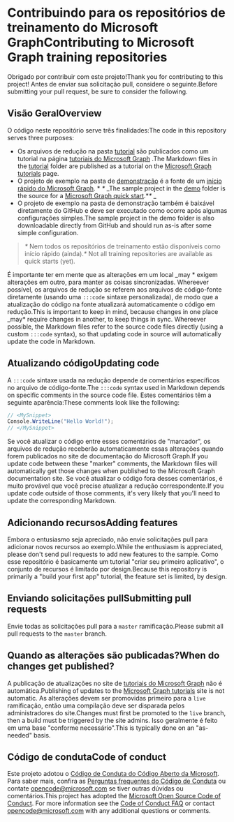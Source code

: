 # <a name="contributing-to-microsoft-graph-training-repositories"></a><span data-ttu-id="a0dff-101">Contribuindo para os repositórios de treinamento do Microsoft Graph</span><span class="sxs-lookup"><span data-stu-id="a0dff-101">Contributing to Microsoft Graph training repositories</span></span>

<span data-ttu-id="a0dff-102">Obrigado por contribuir com este projeto!</span><span class="sxs-lookup"><span data-stu-id="a0dff-102">Thank you for contributing to this project!</span></span> <span data-ttu-id="a0dff-103">Antes de enviar sua solicitação pull, considere o seguinte.</span><span class="sxs-lookup"><span data-stu-id="a0dff-103">Before submitting your pull request, be sure to consider the following.</span></span>

## <a name="overview"></a><span data-ttu-id="a0dff-104">Visão Geral</span><span class="sxs-lookup"><span data-stu-id="a0dff-104">Overview</span></span>

<span data-ttu-id="a0dff-105">O código neste repositório serve três finalidades:</span><span class="sxs-lookup"><span data-stu-id="a0dff-105">The code in this repository serves three purposes:</span></span>

- <span data-ttu-id="a0dff-106">Os arquivos de redução na pasta [tutorial](/tutorial) são publicados como um tutorial na página [tutoriais do Microsoft Graph](https://docs.microsoft.com/graph/tutorials) .</span><span class="sxs-lookup"><span data-stu-id="a0dff-106">The Markdown files in the [tutorial](/tutorial) folder are published as a tutorial on the [Microsoft Graph tutorials](https://docs.microsoft.com/graph/tutorials) page.</span></span>
- <span data-ttu-id="a0dff-107">O projeto de exemplo na pasta de [demonstração](/demo) é a fonte de um [início rápido do Microsoft Graph](https://developer.microsoft.com/graph/quick-start). \* *\** _</span><span class="sxs-lookup"><span data-stu-id="a0dff-107">The sample project in the [demo](/demo) folder is the source for a [Microsoft Graph quick start](https://developer.microsoft.com/graph/quick-start).\**\** _</span></span>
- <span data-ttu-id="a0dff-108">O projeto de exemplo na pasta de demonstração também é baixável diretamente do GitHub e deve ser executado como ocorre após algumas configurações simples.</span><span class="sxs-lookup"><span data-stu-id="a0dff-108">The sample project in the demo folder is also downloadable directly from GitHub and should run as-is after some simple configuration.</span></span>

> <span data-ttu-id="a0dff-109">_*\**_ Nem todos os repositórios de treinamento estão disponíveis como início rápido (ainda).</span><span class="sxs-lookup"><span data-stu-id="a0dff-109">_*\**_ Not all training repositories are available as quick starts (yet).</span></span>

<span data-ttu-id="a0dff-110">É importante ter em mente que as alterações em um local _may \* exigem alterações em outro, para manter as coisas sincronizadas. Whereever possível, os arquivos de redução se referem aos arquivos de código-fonte diretamente (usando uma `:::code` sintaxe personalizada), de modo que a atualização do código na fonte atualizará automaticamente o código em redução.</span><span class="sxs-lookup"><span data-stu-id="a0dff-110">This is important to keep in mind, because changes in one place _may\* require changes in another, to keep things in sync. Whereever possible, the Markdown files refer to the source code files directly (using a custom `:::code` syntax), so that updating code in source will automatically update the code in Markdown.</span></span>

## <a name="updating-code"></a><span data-ttu-id="a0dff-111">Atualizando código</span><span class="sxs-lookup"><span data-stu-id="a0dff-111">Updating code</span></span>

<span data-ttu-id="a0dff-112">A `:::code` sintaxe usada na redução depende de comentários específicos no arquivo de código-fonte.</span><span class="sxs-lookup"><span data-stu-id="a0dff-112">The `:::code` syntax used in Markdown depends on specific comments in the source code file.</span></span> <span data-ttu-id="a0dff-113">Estes comentários têm a seguinte aparência:</span><span class="sxs-lookup"><span data-stu-id="a0dff-113">These comments look like the following:</span></span>

```csharp
// <MySnippet>
Console.WriteLine("Hello World!");
// </MySnippet>
```

<span data-ttu-id="a0dff-114">Se você atualizar o código entre esses comentários de "marcador", os arquivos de redução receberão automaticamente essas alterações quando forem publicados no site de documentação do Microsoft Graph.</span><span class="sxs-lookup"><span data-stu-id="a0dff-114">If you update code between these "marker" comments, the Markdown files will automatically get those changes when published to the Microsoft Graph documentation site.</span></span> <span data-ttu-id="a0dff-115">Se você atualizar o código fora desses comentários, é muito provável que você precise atualizar a redução correspondente.</span><span class="sxs-lookup"><span data-stu-id="a0dff-115">If you update code outside of those comments, it's very likely that you'll need to update the corresponding Markdown.</span></span>

## <a name="adding-features"></a><span data-ttu-id="a0dff-116">Adicionando recursos</span><span class="sxs-lookup"><span data-stu-id="a0dff-116">Adding features</span></span>

<span data-ttu-id="a0dff-117">Embora o entusiasmo seja apreciado, não envie solicitações pull para adicionar novos recursos ao exemplo.</span><span class="sxs-lookup"><span data-stu-id="a0dff-117">While the enthusiasm is appreciated, please don't send pull requests to add new features to the sample.</span></span> <span data-ttu-id="a0dff-118">Como esse repositório é basicamente um tutorial "criar seu primeiro aplicativo", o conjunto de recursos é limitado por design.</span><span class="sxs-lookup"><span data-stu-id="a0dff-118">Because this repository is primarily a "build your first app" tutorial, the feature set is limited, by design.</span></span>

## <a name="submitting-pull-requests"></a><span data-ttu-id="a0dff-119">Enviando solicitações pull</span><span class="sxs-lookup"><span data-stu-id="a0dff-119">Submitting pull requests</span></span>

<span data-ttu-id="a0dff-120">Envie todas as solicitações pull para a `master` ramificação.</span><span class="sxs-lookup"><span data-stu-id="a0dff-120">Please submit all pull requests to the `master` branch.</span></span>

## <a name="when-do-changes-get-published"></a><span data-ttu-id="a0dff-121">Quando as alterações são publicadas?</span><span class="sxs-lookup"><span data-stu-id="a0dff-121">When do changes get published?</span></span>

<span data-ttu-id="a0dff-122">A publicação de atualizações no site de [tutoriais do Microsoft Graph](https://docs.microsoft.com/graph/tutorials) não é automática.</span><span class="sxs-lookup"><span data-stu-id="a0dff-122">Publishing of updates to the [Microsoft Graph tutorials](https://docs.microsoft.com/graph/tutorials) site is not automatic.</span></span> <span data-ttu-id="a0dff-123">As alterações devem ser promovidas primeiro para a `live` ramificação, então uma compilação deve ser disparada pelos administradores do site.</span><span class="sxs-lookup"><span data-stu-id="a0dff-123">Changes must first be promoted to the `live` branch, then a build must be triggered by the site admins.</span></span> <span data-ttu-id="a0dff-124">Isso geralmente é feito em uma base "conforme necessário".</span><span class="sxs-lookup"><span data-stu-id="a0dff-124">This is typically done on an "as-needed" basis.</span></span>

## <a name="code-of-conduct"></a><span data-ttu-id="a0dff-125">Código de conduta</span><span class="sxs-lookup"><span data-stu-id="a0dff-125">Code of conduct</span></span>

<span data-ttu-id="a0dff-p106">Este projeto adotou o [Código de Conduta do Código Aberto da Microsoft](https://opensource.microsoft.com/codeofconduct/). Para saber mais, confira as [Perguntas frequentes do Código de Conduta](https://opensource.microsoft.com/codeofconduct/faq/) ou contate [opencode@microsoft.com](mailto:opencode@microsoft.com) se tiver outras dúvidas ou comentários.</span><span class="sxs-lookup"><span data-stu-id="a0dff-p106">This project has adopted the [Microsoft Open Source Code of Conduct](https://opensource.microsoft.com/codeofconduct/). For more information see the [Code of Conduct FAQ](https://opensource.microsoft.com/codeofconduct/faq/) or contact [opencode@microsoft.com](mailto:opencode@microsoft.com) with any additional questions or comments.</span></span>
